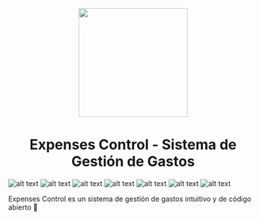 <div align="center">
  <img height="220" src="https://drive.google.com/uc?export=view&id=1Ty5OIc_DRFD-jLtda-EIcynmV7dmNuTw&rl"/>
  <h1 align="center">Expenses Control - Sistema de Gestión de Gastos</h1>
</div>

![ alt text ](https://img.shields.io/badge/Version-alpha0.0.0-28B463?style=for-the-badge)
![ alt text ](https://img.shields.io/badge/Vite-5.2.0-646CFF?style=for-the-badge&logo=Vite)
![ alt text ](https://img.shields.io/badge/React-18.2.0-61DAFB?style=for-the-badge&logo=React)
![ alt text ](https://img.shields.io/badge/Tailwindcss-3.4.3-0F172A?style=for-the-badge&logo=tailwindcss)
![ alt text ](https://img.shields.io/badge/MySQL-8.1.0-4479A1?style=for-the-badge&logo=MySQL)
![ alt text ](https://img.shields.io/badge/SPRINGBOOT-3.2.5-6DB33F?style=for-the-badge&logo=Spring)
![ alt text ](https://img.shields.io/badge/pnpm-8.14.1-F69220?style=for-the-badge&logo=pnpm)


Expenses Control es un sistema de gestión de gastos intuitivo y de código abierto 💸
